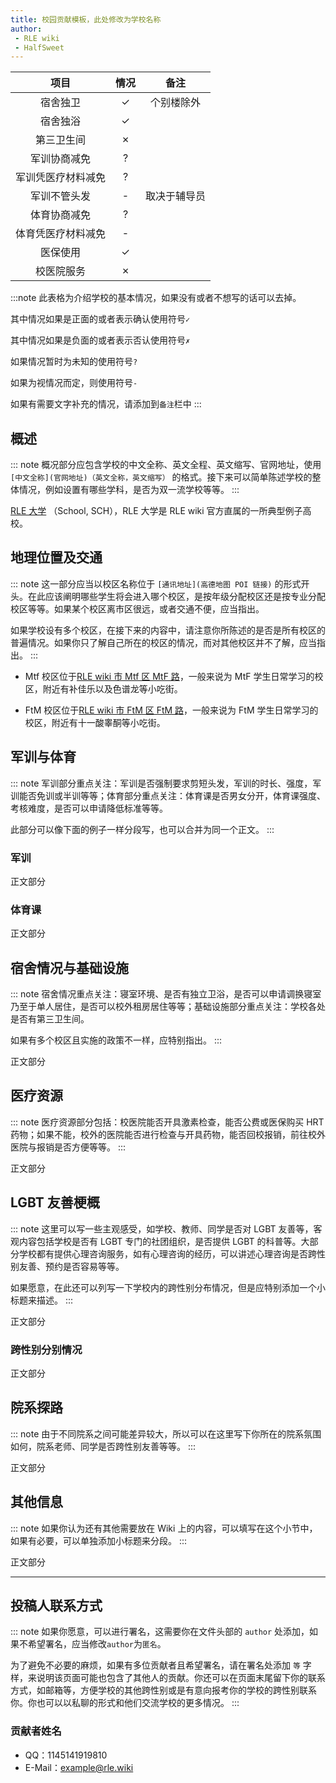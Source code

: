 ```yaml
---
title: 校园贡献模板，此处修改为学校名称
author: 
 - RLE wiki
 - HalfSweet
---
```



|        项目        | 情况 |     备注     |
| :----------------: | :--: | :----------: |
|      宿舍独卫      |  ✓   |  个别楼除外  |
|      宿舍独浴      |  ✓   |
|     第三卫生间     |  ✗   |
|    军训协商减免    |  ?   |
| 军训凭医疗材料减免 |  ?   |
|    军训不管头发    |  -   | 取决于辅导员 |
|    体育协商减免    |  ?   |
| 体育凭医疗材料减免 |  -   |
|      医保使用      |  ✓   |
|     校医院服务     |  ✗   |

:::note
此表格为介绍学校的基本情况，如果没有或者不想写的话可以去掉。

其中情况如果是正面的或者表示确认使用符号`✓`

其中情况如果是负面的或者表示否认使用符号`✗`

如果情况暂时为未知的使用符号`?`

如果为视情况而定，则使用符号`-`

如果有需要文字补充的情况，请添加到`备注`栏中
:::


## 概述

::: note
概况部分应包含学校的中文全称、英文全程、英文缩写、官网地址，使用 `[中文全称](官网地址)（英文全称，英文缩写）` 的格式。接下来可以简单陈述学校的整体情况，例如设置有哪些学科，是否为双一流学校等等。
:::

[RLE 大学](https://example.rle.wiki/)  （School, SCH），RLE 大学是 RLE wiki 官方直属的一所典型例子高校。


## 地理位置及交通

::: note
这一部分应当以校区名称位于 `[通讯地址](高德地图 POI 链接)` 的形式开头。在此应该阐明哪些学生将会进入哪个校区，是按年级分配校区还是按专业分配校区等等。如果某个校区离市区很远，或者交通不便，应当指出。

如果学校设有多个校区，在接下来的内容中，请注意你所陈述的是否是所有校区的普遍情况。如果你只了解自己所在的校区的情况，而对其他校区并不了解，应当指出。
:::

- Mtf 校区位于[RLE wiki 市 Mtf 区 MtF 路](https://amap.com/place/MtF)，一般来说为 MtF 学生日常学习的校区，附近有补佳乐以及色谱龙等小吃街。

- FtM 校区位于[RLE wiki 市 FtM 区 FtM 路](https://amap.com/place/MtF)，一般来说为 FtM 学生日常学习的校区，附近有十一酸睾酮等小吃街。

## 军训与体育

::: note
军训部分重点关注：军训是否强制要求剪短头发，军训的时长、强度，军训能否免训或半训等等；体育部分重点关注：体育课是否男女分开，体育课强度、考核难度，是否可以申请降低标准等等。

此部分可以像下面的例子一样分段写，也可以合并为同一个正文。
:::

### 军训

正文部分

### 体育课

正文部分


## 宿舍情况与基础设施

::: note
宿舍情况重点关注：寝室环境、是否有独立卫浴，是否可以申请调换寝室乃至于单人居住，是否可以校外租房居住等等；基础设施部分重点关注：学校各处是否有第三卫生间。

如果有多个校区且实施的政策不一样，应特别指出。
:::

正文部分


## 医疗资源

::: note
医疗资源部分包括：校医院能否开具激素检查，能否公费或医保购买 HRT药物；如果不能，校外的医院能否进行检查与开具药物，能否回校报销，前往校外医院与报销是否方便等等。
:::

正文部分


## LGBT 友善梗概

::: note
这里可以写一些主观感受，如学校、教师、同学是否对 LGBT 友善等，客观内容包括学校是否有 LGBT 专门的社团组织，是否提供 LGBT 的科普等。大部分学校都有提供心理咨询服务，如有心理咨询的经历，可以讲述心理咨询是否跨性别友善、预约是否容易等等。

如果愿意，在此还可以列写一下学校内的跨性别分布情况，但是应特别添加一个小标题来描述。
:::

正文部分


### 跨性别分别情况

正文部分

## 院系探路

::: note
由于不同院系之间可能差异较大，所以可以在这里写下你所在的院系氛围如何，院系老师、同学是否跨性别友善等等。
:::

正文部分


## 其他信息

::: note
如果你认为还有其他需要放在 Wiki 上的内容，可以填写在这个小节中，如果有必要，可以单独添加小标题来分段。
:::

正文部分


-----------

## 投稿人联系方式

::: note
如果你愿意，可以进行署名，这需要你在文件头部的 `author` 处添加，如果不希望署名，应当修改`author`为`匿名`。

为了避免不必要的麻烦，如果有多位贡献者且希望署名，请在署名处添加 `等` 字样，来说明该页面可能也包含了其他人的贡献。你还可以在页面末尾留下你的联系方式，如邮箱等，方便学校的其他跨性别或是有意向报考你的学校的跨性别联系你。你也可以以私聊的形式和他们交流学校的更多情况。
:::

### 贡献者姓名
- QQ：1145141919810
- E-Mail：<example@rle.wiki>